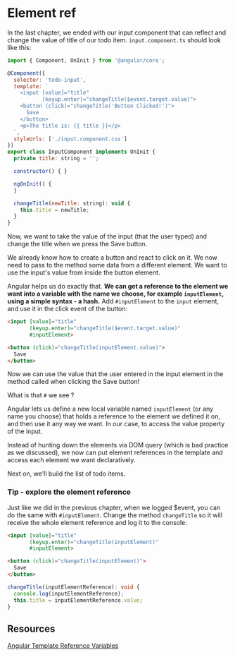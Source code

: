 # Element ref

In the last chapter, we ended with our input component that can reflect and change the value of title of our todo item. `input.component.ts` should look like this:

```javascript
import { Component, OnInit } from '@angular/core';

@Component({
  selector: 'todo-input',
  template: `                           
    <input [value]="title"              
           (keyup.enter)="changeTitle($event.target.value)">
    <button (click)="changeTitle('Button Clicked!')">
      Save
    </button>
    <p>The title is: {{ title }}</p>
  `,  
  styleUrls: ['./input.component.css']  
})    
export class InputComponent implements OnInit {
  private title: string = '';           

  constructor() { }                     

  ngOnInit() {
  }

  changeTitle(newTitle: string): void {
    this.title = newTitle;              
  }
}
```

Now, we want to take the value of the input (that the user typed) and change the title when we press the Save button.

We already know how to create a button and react to click on it. We now need to pass to the method some data from a different element. We want to use the input's value from inside the button element.

Angular helps us do exactly that. **We can get a reference to the element we want into a variable with the name we choose, **for example** `inputElement`, using a simple syntax - a hash.** Add `#inputElement` to the `input` element, and use it in the click event of the button:

```html
<input [value]="title"              
       (keyup.enter)="changeTitle($event.target.value)"
       #inputElement>

<button (click)="changeTitle(inputElement.value)">
  Save
</button>
```

Now we can use the value that the user entered in the input element in the method called when clicking the Save button!

What is that `#` we see ?

Angular lets us define a new local variable named `inputElement` \(or any name you choose\) that holds a reference to the element we defined it on, and then use it any way we want. In our case, to access the value property of the input.

Instead of hunting down the elements via DOM query \(which is bad practice as we discussed\), we now can put element references in the template and access each element we want declaratively.

Next on, we'll build the list of todo items.

### Tip - explore the element reference
Just like we did in the previous chapter, when we logged $event, you can do the same with `#inputElement`. Change the method `changeTitle` so it will receive the whole element reference and log it to the console:

```html
<input [value]="title"              
       (keyup.enter)="changeTitle(inputElement)"
       #inputElement>

<button (click)="changeTitle(inputElement)">
  Save
</button>
```
```ts
changeTitle(inputElementReference): void {
  console.log(inputElementReference);
  this.title = inputElementReference.value;              
}

```

## Resources

[Angular Template Reference Variables](https://angular.io/docs/ts/latest/guide/template-syntax.html#!#ref-vars)

